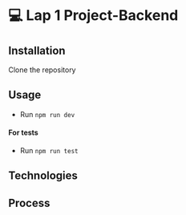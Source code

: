# 💻 Lap 1 Project-Backend

## Installation

Clone the repository

## Usage

- Run `npm run dev`

#### For tests

- Run `npm run test`

## Technologies

## Process
